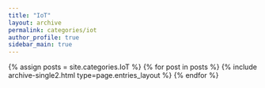 ```yaml
---
title: "IoT"
layout: archive
permalink: categories/iot
author_profile: true
sidebar_main: true
---
```


{% assign posts = site.categories.IoT %}
{% for post in posts %} {% include archive-single2.html type=page.entries_layout %} {% endfor %}
